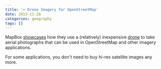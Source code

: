 ```yaml
---
title: '➠ Drone Imagery for OpenStreetMap'
date: 2013-11-20
categories: geography
tags: []
---
```


MapBox [showcases](https://www.mapbox.com/blog/drone-imagery-openstreetmap/) how they use a (relatively) inexpensive [drone](http://www.sensefly.com/drones/ebee.html) to take aerial photographs that can be used in OpenStreetMap and other imagery applications.

For some applications, you don't need to buy hi-res satellite images any more.
